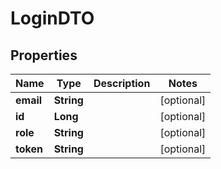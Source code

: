 

# LoginDTO

## Properties

Name | Type | Description | Notes
------------ | ------------- | ------------- | -------------
**email** | **String** |  |  [optional]
**id** | **Long** |  |  [optional]
**role** | **String** |  |  [optional]
**token** | **String** |  |  [optional]



